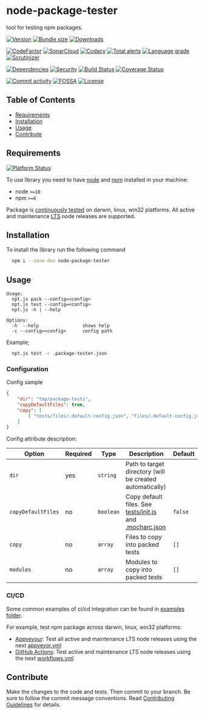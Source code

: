 # node-package-tester
tool for testing npm packages.

[![Version][badge-vers]][npm]
[![Bundle size][npm-size-badge]][npm-size-url]
[![Downloads][npm-downloads-badge]][npm]

[![CodeFactor][codefactor-badge]][codefactor-url]
[![SonarCloud][sonarcloud-badge]][sonarcloud-url]
[![Codacy][codacy-badge]][codacy-url]
[![Total alerts][lgtm-alerts-badge]][lgtm-alerts-url]
[![Language grade][lgtm-lg-badge]][lgtm-lg-url]
[![Scrutinizer][scrutinizer-badge]][scrutinizer-url]

[![Dependencies][badge-deps]][npm]
[![Security][snyk-badge]][snyk-url]
[![Build Status][tests-badge]][tests-url]
[![Coverage Status][badge-coverage]][url-coverage]

[![Commit activity][commit-activity-badge]][github]
[![FOSSA][fossa-badge]][fossa-url]
[![License][badge-lic]][github]

## Table of Contents
  - [Requirements](#requirements)
  - [Installation](#installation)
  - [Usage](#usage)
  - [Contribute](#contribute)

## Requirements
[![Platform Status][appveyor-badge]][appveyor-url]

To use library you need to have [node](https://nodejs.org) and [npm](https://www.npmjs.com) installed in your machine:

* node `>=10`
* npm `>=6`

Package is [continuously tested][appveyor-url] on darwin, linux, win32 platforms. All active and maintenance [LTS](https://nodejs.org/en/about/releases/) node releases are supported.

## Installation

To install the library run the following command

```bash
  npm i --save-dev node-package-tester
```

## Usage

```
Usage:
  npt.js pack --config=<config> 
  npt.js test --config=<config>
  npt.js -h | --help

Options:
  -h  --help                shows help
  -c --config=<config>      config path
```

Example; 

```bash
  npt.js test -c .package-tester.json
```

### Configuration

Config sample

```json
{
    "dir": "tmp/package-tests",
    "copyDefaultFiles": true,
    "copy": [
        [ "tests/files/.default-config.json", "files/.default-config.json" ]
    ]
}
```

Config attribute description:

| Option | Required | Type | Description | Default |
|----|---|---|------------------------------------|------------------------------------|
| `dir`  | yes | ```string``` | Path to target directory (will be created automatically) |      |
| `copyDefaultFiles`    | no |  ```boolean```  | Copy default files. See [tests/init.js](tests/init.js) and [.mocharc.json](.mocharc.bundle.json)   | `false` |
| `copy`    | no |  ```array```  | Files to copy into packed tests | `[]` |
| `modules` | no |  ```array```  | Modules to copy into packed tests | `[]` |

### CI/CD

Some common examples of ci/cd integration can be found in [examples folder](./examples/ci).

For example, test npm package across darwin, linux, win32 platforms:

 - [Appveyour](https://www.appveyor.com): Test all active and maintenance LTS node releases using the next [appveyor.yml](examples/ci/appveyor.yml)
 - [GitHub Actions](https://github.com/features/actions): Test active and maintenance LTS node releases using the next [workflows.yml](examples/ci/npt.yml)

## Contribute

Make the changes to the code and tests. Then commit to your branch. Be sure to follow the commit message conventions. Read [Contributing Guidelines](.github/CONTRIBUTING.md) for details.

[npm]: https://www.npmjs.com/package/node-package-tester
[github]: https://github.com/pustovitDmytro/node-package-tester
[coveralls]: https://coveralls.io/github/pustovitDmytro/node-package-tester?branch=master
[badge-deps]: https://img.shields.io/david/pustovitDmytro/node-package-tester.svg
[badge-vuln]: https://img.shields.io/snyk/vulnerabilities/npm/node-package-tester.svg?style=popout
[badge-vers]: https://img.shields.io/npm/v/node-package-tester.svg
[badge-lic]: https://img.shields.io/github/license/pustovitDmytro/node-package-tester.svg
[badge-coverage]: https://coveralls.io/repos/github/pustovitDmytro/node-package-tester/badge.svg?branch=master
[url-coverage]: https://coveralls.io/github/pustovitDmytro/node-package-tester?branch=master

[snyk-badge]: https://snyk-widget.herokuapp.com/badge/npm/node-package-tester/badge.svg
[snyk-url]: https://snyk.io/advisor/npm-package/node-package-tester

[tests-badge]: https://img.shields.io/circleci/build/github/pustovitDmytro/node-package-tester
[tests-url]: https://app.circleci.com/pipelines/github/pustovitDmytro/node-package-tester

[codefactor-badge]: https://www.codefactor.io/repository/github/pustovitdmytro/node-package-tester/badge
[codefactor-url]: https://www.codefactor.io/repository/github/pustovitdmytro/node-package-tester

[commit-activity-badge]: https://img.shields.io/github/commit-activity/m/pustovitDmytro/node-package-tester

[scrutinizer-badge]: https://scrutinizer-ci.com/g/pustovitDmytro/node-package-tester/badges/quality-score.png?b=master
[scrutinizer-url]: https://scrutinizer-ci.com/g/pustovitDmytro/node-package-tester/?branch=master

[lgtm-lg-badge]: https://img.shields.io/lgtm/grade/javascript/g/pustovitDmytro/node-package-tester.svg?logo=lgtm&logoWidth=18
[lgtm-lg-url]: https://lgtm.com/projects/g/pustovitDmytro/node-package-tester/context:javascript

[lgtm-alerts-badge]: https://img.shields.io/lgtm/alerts/g/pustovitDmytro/node-package-tester.svg?logo=lgtm&logoWidth=18
[lgtm-alerts-url]: https://lgtm.com/projects/g/pustovitDmytro/node-package-tester/alerts/

[codacy-badge]: https://app.codacy.com/project/badge/Grade/6cfb66cf7c5543a1a5beb8c54ae46043
[codacy-url]: https://www.codacy.com/gh/pustovitDmytro/node-package-tester/dashboard?utm_source=github.com&amp;utm_medium=referral&amp;utm_content=pustovitDmytro/node-package-tester&amp;utm_campaign=Badge_Grade

[sonarcloud-badge]: https://sonarcloud.io/api/project_badges/measure?project=pustovitDmytro_node-package-tester&metric=alert_status
[sonarcloud-url]: https://sonarcloud.io/dashboard?id=pustovitDmytro_node-package-tester

[npm-downloads-badge]: https://img.shields.io/npm/dw/node-package-tester
[npm-size-badge]: https://img.shields.io/bundlephobia/min/node-package-tester
[npm-size-url]: https://bundlephobia.com/result?p=node-package-tester

[appveyor-badge]: https://ci.appveyor.com/api/projects/status/cvwovftl2hhvpo0r/branch/master?svg=true
[appveyor-url]: https://ci.appveyor.com/project/pustovitDmytro/node-package-tester/branch/master

[fossa-badge]: https://app.fossa.com/api/projects/custom%2B24828%2Fnode-package-tester.svg?type=shield
[fossa-url]: https://app.fossa.com/projects/custom%2B24828%2Fnode-package-tester?ref=badge_shield